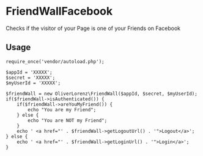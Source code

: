 FriendWallFacebook
==================

Checks if the visitor of your Page is one of your Friends on Facebook

Usage
-----
	require_once('vendor/autoload.php');

	$appId = 'XXXXX';
	$secret = 'XXXXX';
	$myUserId = 'XXXXX';

	$friendWall = new OliverLorenz\FriendWall($appId, $secret, $myUserId);
	if($friendWall->isAuthenticated()) {
		if($friendWall->areYouMyFriend()) {
			echo "You are my Friend";
		} else {
			echo "You are NOT my Friend";
		}
		echo ' <a href="' . $friendWall->getLogoutUrl() . '">Logout</a>';
	} else {
		echo ' <a href="' . $friendWall->getLoginUrl() . '">Login</a>';
	}
